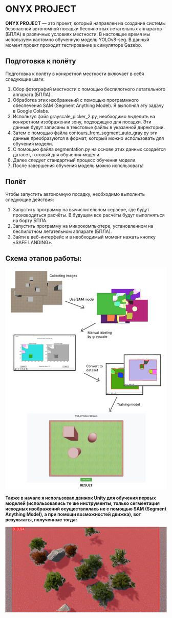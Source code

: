 # ONYX PROJECT



**ONYX PROJECT** — это проект, который направлен на создание системы безопасной автономной посадки беспилотных летательных аппаратов (БПЛА) в различных условиях местности. В настоящее время мы используем кастомно обученную модель YOLOv8-seg. В данный момент проект проходит тестирование в симуляторе Gazebo.

## Подготовка к полёту



Подготовка к полёту в конкретной местности включает в себя следующие шаги:

1. Сбор фотографий местности с помощью беспилотного летательного аппарата (БПЛА).
2. Обработка этих изображений с помощью программного обеспечения SAM (Segment Anything Model). Я выполнял эту задачу в Google Colabs.
3. Используя файл grayscale_picker_2.py, необходимо выделить на конкретном изображении зону, подходящую для посадки. Эти данные будут записаны в текстовые файлы в указанной директории.
4. Затем с помощью файла contours_from_segment_auto_gray.py эти данные преобразуются в формат, который можно использовать для обучения модели.
5. С помощью файла segmentation.py на основе этих данных создаётся датасет, готовый для обучения модели.
6. Далее следует стандартный процесс обучения модели.
7. После завершения обучения модель можно использовать!



## Полёт

Чтобы запустить автономную посадку, необходимо выполнить следующие действия:



1. Запустить программу на вычислительном сервере, где будут производиться расчёты. В будущем все расчёты будут выполняться на борту БПЛА.
2. Запустить программу на микрокомпьютере, установленном на беспилотном летательном аппарате (БПЛА).
3. Зайти в веб-интерфейс и в необходимый момент нажать кнопку «SAFE LANDING».

## Схема этапов работы:

![Пример](scheme.jpg)

**Также в начале я использовал движок Unity для обучения первых моделей (использовались те же инструменты, только сегментация исходных изображений осуществлялась не с помощью SAM (Segment Anything Model), а при помощи возможностей движка), вот результаты, полученные тогда:**

![Пример](seg_example.png)
